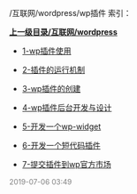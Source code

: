 /互联网/wordpress/wp插件 索引：


**[上一级目录/互联网/wordpress](/互联网/wordpress/index.md)**

- [1-wp插件使用](/互联网/wordpress/wp插件/1-wp插件使用.md)

- [2-插件的运行机制](/互联网/wordpress/wp插件/2-插件的运行机制.md)

- [3-wp插件的创建](/互联网/wordpress/wp插件/3-wp插件的创建.md)

- [4-wp插件后台开发与设计](/互联网/wordpress/wp插件/4-wp插件后台开发与设计.md)

- [5-开发一个wp-widget](/互联网/wordpress/wp插件/5-开发一个wp-widget.md)

- [6-开发一个短代码插件](/互联网/wordpress/wp插件/6-开发一个短代码插件.md)

- [7-提交插件到wp官方市场](/互联网/wordpress/wp插件/7-提交插件到wp官方市场.md)


<font size=2 color='grey'> 2019-07-06 03:49 </font>